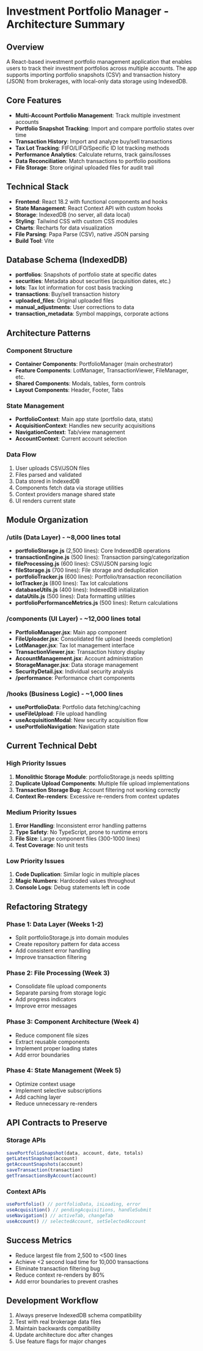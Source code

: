 # Investment Portfolio Manager - Architecture Summary

## Overview
A React-based investment portfolio management application that enables users to track their investment portfolios across multiple accounts. The app supports importing portfolio snapshots (CSV) and transaction history (JSON) from brokerages, with local-only data storage using IndexedDB.

## Core Features
- **Multi-Account Portfolio Management**: Track multiple investment accounts
- **Portfolio Snapshot Tracking**: Import and compare portfolio states over time
- **Transaction History**: Import and analyze buy/sell transactions
- **Tax Lot Tracking**: FIFO/LIFO/Specific ID lot tracking methods
- **Performance Analytics**: Calculate returns, track gains/losses
- **Data Reconciliation**: Match transactions to portfolio positions
- **File Storage**: Store original uploaded files for audit trail

## Technical Stack
- **Frontend**: React 18.2 with functional components and hooks
- **State Management**: React Context API with custom hooks
- **Storage**: IndexedDB (no server, all data local)
- **Styling**: Tailwind CSS with custom CSS modules
- **Charts**: Recharts for data visualization
- **File Parsing**: Papa Parse (CSV), native JSON parsing
- **Build Tool**: Vite

## Database Schema (IndexedDB)
- **portfolios**: Snapshots of portfolio state at specific dates
- **securities**: Metadata about securities (acquisition dates, etc.)
- **lots**: Tax lot information for cost basis tracking
- **transactions**: Buy/sell transaction history
- **uploaded_files**: Original uploaded files
- **manual_adjustments**: User corrections to data
- **transaction_metadata**: Symbol mappings, corporate actions

## Architecture Patterns

### Component Structure
- **Container Components**: PortfolioManager (main orchestrator)
- **Feature Components**: LotManager, TransactionViewer, FileManager, etc.
- **Shared Components**: Modals, tables, form controls
- **Layout Components**: Header, Footer, Tabs

### State Management
- **PortfolioContext**: Main app state (portfolio data, stats)
- **AcquisitionContext**: Handles new security acquisitions
- **NavigationContext**: Tab/view management
- **AccountContext**: Current account selection

### Data Flow
1. User uploads CSV/JSON files
2. Files parsed and validated
3. Data stored in IndexedDB
4. Components fetch data via storage utilities
5. Context providers manage shared state
6. UI renders current state

## Module Organization

### /utils (Data Layer) - ~8,000 lines total
- **portfolioStorage.js** (2,500 lines): Core IndexedDB operations
- **transactionEngine.js** (500 lines): Transaction parsing/categorization
- **fileProcessing.js** (600 lines): CSV/JSON parsing logic
- **fileStorage.js** (700 lines): File storage and deduplication
- **portfolioTracker.js** (600 lines): Portfolio/transaction reconciliation
- **lotTracker.js** (800 lines): Tax lot calculations
- **databaseUtils.js** (400 lines): IndexedDB initialization
- **dataUtils.js** (500 lines): Data formatting utilities
- **portfolioPerformanceMetrics.js** (500 lines): Return calculations

### /components (UI Layer) - ~12,000 lines total
- **PortfolioManager.jsx**: Main app component
- **FileUploader.jsx**: Consolidated file upload (needs completion)
- **LotManager.jsx**: Tax lot management interface
- **TransactionViewer.jsx**: Transaction history display
- **AccountManagement.jsx**: Account administration
- **StorageManager.jsx**: Data storage management
- **SecurityDetail.jsx**: Individual security analysis
- **/performance**: Performance chart components

### /hooks (Business Logic) - ~1,000 lines
- **usePortfolioData**: Portfolio data fetching/caching
- **useFileUpload**: File upload handling
- **useAcquisitionModal**: New security acquisition flow
- **usePortfolioNavigation**: Navigation state

## Current Technical Debt

### High Priority Issues
1. **Monolithic Storage Module**: portfolioStorage.js needs splitting
2. **Duplicate Upload Components**: Multiple file upload implementations
3. **Transaction Storage Bug**: Account filtering not working correctly
4. **Context Re-renders**: Excessive re-renders from context updates

### Medium Priority Issues
1. **Error Handling**: Inconsistent error handling patterns
2. **Type Safety**: No TypeScript, prone to runtime errors
3. **File Size**: Large component files (300-1000 lines)
4. **Test Coverage**: No unit tests

### Low Priority Issues
1. **Code Duplication**: Similar logic in multiple places
2. **Magic Numbers**: Hardcoded values throughout
3. **Console Logs**: Debug statements left in code

## Refactoring Strategy

### Phase 1: Data Layer (Weeks 1-2)
- Split portfolioStorage.js into domain modules
- Create repository pattern for data access
- Add consistent error handling
- Improve transaction filtering

### Phase 2: File Processing (Week 3)
- Consolidate file upload components
- Separate parsing from storage logic
- Add progress indicators
- Improve error messages

### Phase 3: Component Architecture (Week 4)
- Reduce component file sizes
- Extract reusable components
- Implement proper loading states
- Add error boundaries

### Phase 4: State Management (Week 5)
- Optimize context usage
- Implement selective subscriptions
- Add caching layer
- Reduce unnecessary re-renders

## API Contracts to Preserve

### Storage APIs
```javascript
savePortfolioSnapshot(data, account, date, totals)
getLatestSnapshot(account)
getAccountSnapshots(account)
saveTransaction(transaction)
getTransactionsByAccount(account)
```

### Context APIs
```javascript
usePortfolio() // portfolioData, isLoading, error
useAcquisition() // pendingAcquisitions, handleSubmit
useNavigation() // activeTab, changeTab
useAccount() // selectedAccount, setSelectedAccount
```

## Success Metrics
- Reduce largest file from 2,500 to <500 lines
- Achieve <2 second load time for 10,000 transactions
- Eliminate transaction filtering bug
- Reduce context re-renders by 80%
- Add error boundaries to prevent crashes

## Development Workflow
1. Always preserve IndexedDB schema compatibility
2. Test with real brokerage data files
3. Maintain backwards compatibility
4. Update architecture doc after changes
5. Use feature flags for major changes